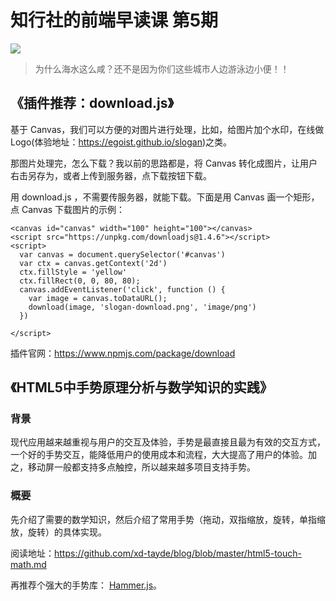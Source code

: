 # 知行社的前端早读课 第5期
![](http://upload-images.jianshu.io/upload_images/7219342-b41f6ac7a0144e6c.jpg?imageMogr2/auto-orient/strip%7CimageView2/2/w/1240)
> 为什么海水这么咸？还不是因为你们这些城市人边游泳边小便！！

## 《插件推荐：download.js》
基于 Canvas，我们可以方便的对图片进行处理，比如，给图片加个水印，在线做 Logo(体验地址：https://egoist.github.io/slogan)之类。

那图片处理完，怎么下载？我以前的思路都是，将 Canvas 转化成图片，让用户右击另存为，或者上传到服务器，点下载按钮下载。

用 download.js ，不需要传服务器，就能下载。下面是用 Canvas 画一个矩形，点 Canvas 下载图片的示例：
```
<canvas id="canvas" width="100" height="100"></canvas>
<script src="https://unpkg.com/downloadjs@1.4.6"></script>
<script>
  var canvas = document.querySelector('#canvas')
  var ctx = canvas.getContext('2d')
  ctx.fillStyle = 'yellow'
  ctx.fillRect(0, 0, 80, 80);
  canvas.addEventListener('click', function () {
    var image = canvas.toDataURL();
    download(image, 'slogan-download.png', 'image/png')
  })
  
</script>
```

插件官网：https://www.npmjs.com/package/download

## 《HTML5中手势原理分析与数学知识的实践》
### 背景
现代应用越来越重视与用户的交互及体验，手势是最直接且最为有效的交互方式，一个好的手势交互，能降低用户的使用成本和流程，大大提高了用户的体验。加之，移动屏一般都支持多点触控，所以越来越多项目支持手势。

### 概要
先介绍了需要的数学知识，然后介绍了常用手势（拖动，双指缩放，旋转，单指缩放，旋转）的具体实现。

阅读地址：https://github.com/xd-tayde/blog/blob/master/html5-touch-math.md

再推荐个强大的手势库： [Hammer.js](https://github.com/hammerjs/hammer.js)。